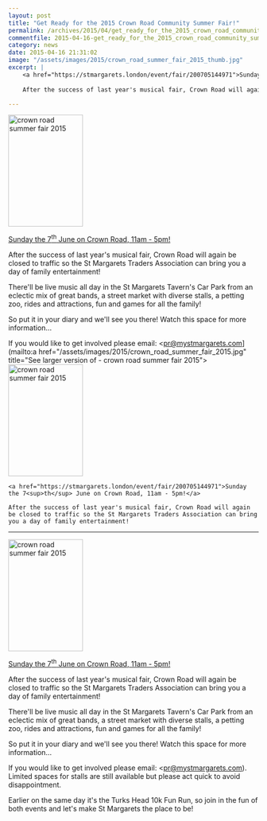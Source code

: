 ```yaml
---
layout: post
title: "Get Ready for the 2015 Crown Road Community Summer Fair!"
permalink: /archives/2015/04/get_ready_for_the_2015_crown_road_community_summer.html
commentfile: 2015-04-16-get_ready_for_the_2015_crown_road_community_summer
category: news
date: 2015-04-16 21:31:02
image: "/assets/images/2015/crown_road_summer_fair_2015_thumb.jpg"
excerpt: |
    <a href="https://stmargarets.london/event/fair/200705144971">Sunday the 7<sup>th</sup> June on Crown Road, 11am - 5pm!</a>
    
    After the success of last year's musical fair, Crown Road will again be closed to traffic so the St Margarets Traders Association can bring you a day of family entertainment!

---
```


<a href="/assets/images/2015/crown_road_summer_fair_2015.jpg" title="See larger version of - crown road summer fair 2015"><img src="/assets/images/2015/crown_road_summer_fair_2015_thumb.jpg" width="150" height="225" alt="crown road summer fair 2015" class="photo right" /></a>

[Sunday the 7<sup>th</sup> June on Crown Road, 11am - 5pm!](/event/fair/200705144971)

After the success of last year's musical fair, Crown Road will again be closed to traffic so the St Margarets Traders Association can bring you a day of family entertainment!

There'll be live music all day in the St Margarets Tavern's Car Park from an eclectic mix of great bands, a street market with diverse stalls, a petting zoo, rides and attractions, fun and games for all the family!

So put it in your diary and we'll see you there! Watch this space for more information...

If you would like to get involved please email: <pr@mystmargarets.com](mailto:a href="/assets/images/2015/crown_road_summer_fair_2015.jpg" title="See larger version of - crown road summer fair 2015"><img src="/assets/images/2015/crown_road_summer_fair_2015_thumb.jpg" width="150" height="225" alt="crown road summer fair 2015" class="photo right" /></a>
    
    <a href="https://stmargarets.london/event/fair/200705144971">Sunday the 7<sup>th</sup> June on Crown Road, 11am - 5pm!</a>
    
    After the success of last year's musical fair, Crown Road will again be closed to traffic so the St Margarets Traders Association can bring you a day of family entertainment!

---

<a href="/assets/images/2015/crown_road_summer_fair_2015.jpg" title="See larger version of - crown road summer fair 2015"><img src="/assets/images/2015/crown_road_summer_fair_2015_thumb.jpg" width="150" height="225" alt="crown road summer fair 2015" class="photo right" /></a>

[Sunday the 7<sup>th</sup> June on Crown Road, 11am - 5pm!](/event/fair/200705144971)

After the success of last year's musical fair, Crown Road will again be closed to traffic so the St Margarets Traders Association can bring you a day of family entertainment!

There'll be live music all day in the St Margarets Tavern's Car Park from an eclectic mix of great bands, a street market with diverse stalls, a petting zoo, rides and attractions, fun and games for all the family!

So put it in your diary and we'll see you there! Watch this space for more information...

If you would like to get involved please email: <pr@mystmargarets.com).
Limited spaces for stalls are still available but please act quick to avoid disappointment.

Earlier on the same day it's the Turks Head 10k Fun Run, so join in the fun of both events and let's make St Margarets the place to be!
